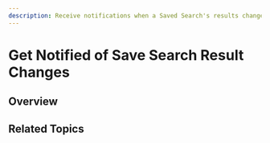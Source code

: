 ```yaml
---
description: Receive notifications when a Saved Search's results change.
---
```


# Get Notified of Save Search Result Changes

## Overview



## Related Topics



